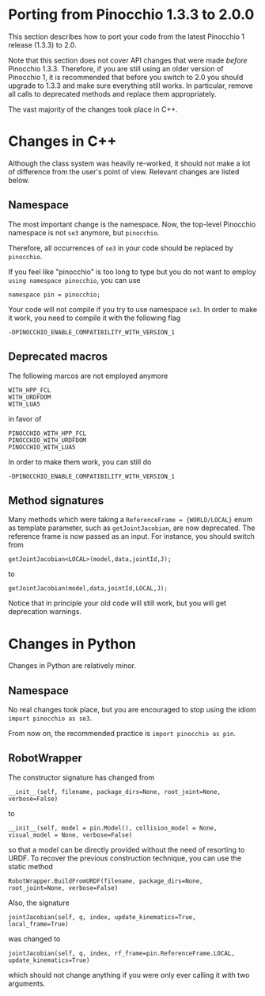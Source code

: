 # Porting from Pinocchio 1.3.3 to 2.0.0

This section describes how to port your code from the latest Pinocchio 1 release (1.3.3) to 2.0.

Note that this section does not cover API changes that were made *before* Pinocchio 1.3.3.
Therefore, if you are still using an older version of Pinocchio 1,
it is recommended that before you switch to 2.0 you should upgrade to 1.3.3 and make sure everything still works.
In particular, remove all calls to deprecated methods and replace them appropriately.

The vast majority of the changes took place in C++.

# Changes in C++
Although the class system was heavily re-worked, it should not make a lot of difference from the user's point of view.
Relevant changes are listed below.

## Namespace
The most important change is the namespace.
Now, the top-level Pinocchio namespace is not `se3` anymore, but `pinocchio`.

Therefore, all occurrences of `se3` in your code should be replaced by `pinocchio`.

If you feel like "pinocchio" is too long to type but you do not want to employ `using namespace pinocchio`,
you can use
```
namespace pin = pinocchio;
```

Your code will not compile if you try to use namespace `se3`.
In order to make it work, you need to compile it with the following flag
```
-DPINOCCHIO_ENABLE_COMPATIBILITY_WITH_VERSION_1
```

## Deprecated macros

The following marcos are not employed anymore
```
WITH_HPP_FCL
WITH_URDFDOM
WITH_LUA5
```
in favor of
```
PINOCCHIO_WITH_HPP_FCL
PINOCCHIO_WITH_URDFDOM
PINOCCHIO_WITH_LUA5
```
In order to make them work, you can still do
```
-DPINOCCHIO_ENABLE_COMPATIBILITY_WITH_VERSION_1
```

## Method signatures
Many methods which were taking a `ReferenceFrame = {WORLD/LOCAL}` enum as template parameter, such as `getJointJacobian`,
are now deprecated. The reference frame is now passed as an input.
For instance, you should switch from
```
getJointJacobian<LOCAL>(model,data,jointId,J);
```
to
```
getJointJacobian(model,data,jointId,LOCAL,J);
```

Notice that in principle your old code will still work, but you will get deprecation warnings.

# Changes in Python
Changes in Python are relatively minor.

## Namespace

No real changes took place, but you are encouraged to stop using the idiom `import pinocchio as se3`.

From now on, the recommended practice is `import pinocchio as pin`.

## RobotWrapper

The constructor signature has changed from
```
__init__(self, filename, package_dirs=None, root_joint=None, verbose=False)
```
to
```
__init__(self, model = pin.Model(), collision_model = None, visual_model = None, verbose=False)
```
so that a model can be directly provided without the need of resorting to URDF.
To recover the previous construction technique, you can use the static method
```
RobotWrapper.BuildFromURDF(filename, package_dirs=None, root_joint=None, verbose=False)
```

Also, the signature
```
jointJacobian(self, q, index, update_kinematics=True, local_frame=True)
```
was changed to
```
jointJacobian(self, q, index, rf_frame=pin.ReferenceFrame.LOCAL, update_kinematics=True)
```
which should not change anything if you were only ever calling it with two arguments.


